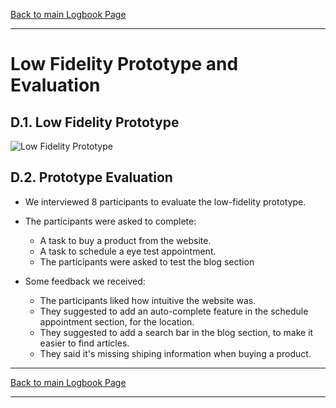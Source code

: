 [Back to main Logbook Page](../hci_logbook.md)

---
# Low Fidelity Prototype and Evaluation

## D.1. Low Fidelity Prototype

![Low Fidelity Prototype](./💻Prototype.png)

## D.2. Prototype Evaluation

- We interviewed 8 participants to evaluate the low-fidelity prototype.
- The participants were asked to complete:
    - A task to buy a product from the website.
    - A task to schedule a eye test appointment.
    - The participants were asked to test the blog section

- Some feedback we received:
    - The participants liked how intuitive the website was.
    - They suggested to add an auto-complete feature in the schedule appointment section, for the location.
    - They suggested to add a search bar in the blog section, to make it easier to find articles.
    - They said it's missing shiping information when buying a product.

---
[Back to main Logbook Page](../hci_logbook.md)

---